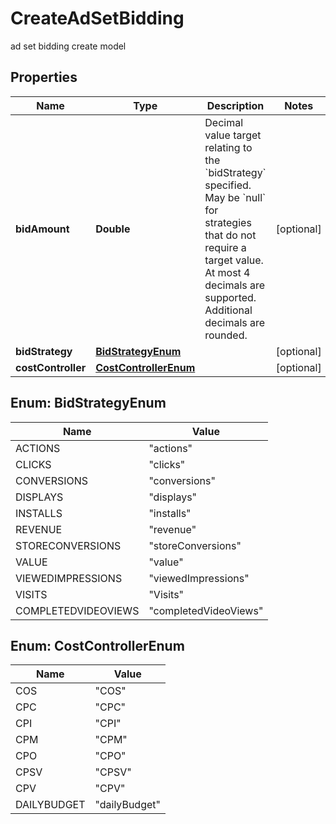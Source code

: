 

# CreateAdSetBidding

ad set bidding create model

## Properties

| Name | Type | Description | Notes |
|------------ | ------------- | ------------- | -------------|
|**bidAmount** | **Double** | Decimal value target relating to the &#x60;bidStrategy&#x60; specified. May be &#x60;null&#x60; for strategies that do not require a target value. At most 4 decimals are supported. Additional decimals are rounded. |  [optional] |
|**bidStrategy** | [**BidStrategyEnum**](#BidStrategyEnum) |  |  [optional] |
|**costController** | [**CostControllerEnum**](#CostControllerEnum) |  |  [optional] |



## Enum: BidStrategyEnum

| Name | Value |
|---- | -----|
| ACTIONS | &quot;actions&quot; |
| CLICKS | &quot;clicks&quot; |
| CONVERSIONS | &quot;conversions&quot; |
| DISPLAYS | &quot;displays&quot; |
| INSTALLS | &quot;installs&quot; |
| REVENUE | &quot;revenue&quot; |
| STORECONVERSIONS | &quot;storeConversions&quot; |
| VALUE | &quot;value&quot; |
| VIEWEDIMPRESSIONS | &quot;viewedImpressions&quot; |
| VISITS | &quot;Visits&quot; |
| COMPLETEDVIDEOVIEWS | &quot;completedVideoViews&quot; |



## Enum: CostControllerEnum

| Name | Value |
|---- | -----|
| COS | &quot;COS&quot; |
| CPC | &quot;CPC&quot; |
| CPI | &quot;CPI&quot; |
| CPM | &quot;CPM&quot; |
| CPO | &quot;CPO&quot; |
| CPSV | &quot;CPSV&quot; |
| CPV | &quot;CPV&quot; |
| DAILYBUDGET | &quot;dailyBudget&quot; |



